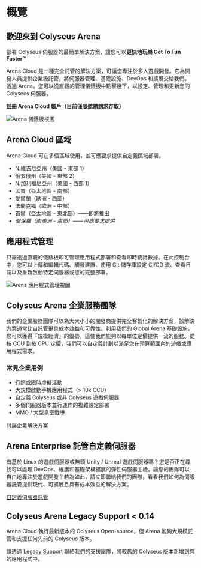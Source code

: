 # 概覽

## 歡迎來到 Colyseus Arena
部署 Colyseus 伺服器的最簡單解決方案，讓您可以**更快地玩樂 Get To Fun Faster™**

Arena Cloud 是一種完全託管的解決方案，可讓您專注於多人遊戲開發。它為開發人員提供企業級託管，將伺服器管理、基礎設施、DevOps 和擴展交給我們。透過 Arena，您可以從直觀的管理儀錶板中點擊幾下，以設定、管理和更新您的 Colyseus 伺服器。

**[註冊](https://https://console.colyseus.io/register) Arena Cloud 帳戶（目前僅限邀請[請求存取](https://www.colyseus.io/arena)）**

![Arena 儀錶板視圖](../../images/dashboard-view.jpg)

## Arena Cloud 區域
Arena Cloud 可在多個區域使用，並可應要求提供自定義區域部署。

- N.維吉尼亞州（美國 - 東部 1）
- 俄亥俄州（美國 - 東部 2）
- N.加利福尼亞州（美國 - 西部 1）
- 孟買（亞太地區 - 南部）
- 愛爾蘭（歐洲 - 西部）
- 法蘭克福（歐洲 - 中部）
- 首爾（亞太地區 - 東北部）——即將推出
- *聖保羅（南美洲 - 東部）——可應要求提供*

## 應用程式管理 
只需透過直觀的儀錶板即可管理應用程式部署和查看即時統計數據。在此控制台中，您可以上傳和編輯代碼、觸發建置、使用 Git 儲存庫設定 CI/CD 流、查看日誌以及重新啟動特定伺服器或您的完整部署。

![Arena 應用程式管理視圖](../../images/app-manage-view.jpg)


## Colyseus Arena 企業服務團隊
我們的企業服務團隊可以為大大小小的開發商提供完全客製化的解決方案，該解決方案通常比自託管更具成本效益和可靠性。利用我們的 Global Arena 基礎設施，您可以獲得「規模經濟」的優勢，這使我們能夠以每單位定價提供一流的服務。從按 CCU 到按 CPU 定價，我們可以自定義計劃以滿足您在預算範圍內的遊戲或應用程式需求。 

### 常見企業用例 
- 行銷或限時虛擬活動
- 大規模啟動手機應用程式（> 10k CCU）
- 自定義 Colyseus 或非 Colyseus 遊戲伺服器
- 多個伺服器版本並行運作的複雜設定部署
- MMO / 大型皇室戰爭

[討論企業解決方案](mailto:contact@lucidsight.com)

## Arena Enterprise 託管自定義伺服器
有基於 Linux 的遊戲伺服器或無頭 Unity / Unreal 遊戲伺服器嗎？您是否正在尋找可以處理 DevOps、維護和基礎架構擴展的彈性伺服器主機，讓您的團隊可以自由地專注於遊戲開發？若為如此，請立即聯絡我們的團隊，看看我們如何為伺服器託管提供現代、可擴展且具有成本效益的解決方案。

[自定義伺服器託管](mailto:support@lucidsight.com)

## Colyseus Arena Legacy Support < 0.14
Arena Cloud 執行最新版本的 Colyseus Open-source，但 Arena 能夠大規模託管和支援任何先前的 Colyseus 版本。 

請透過 [Legacy Support](mailto:support@lucidsight.com) 聯絡我們的支援團隊，將較舊的 Colyseus 版本新增到您的應用程式中。 
